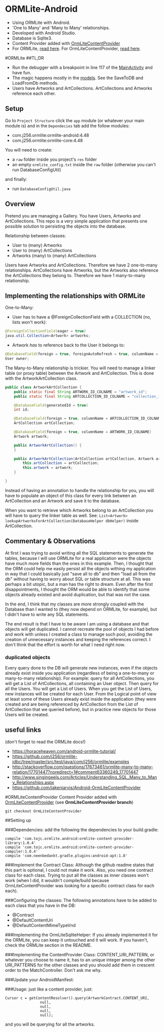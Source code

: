 # ORMLite-Android
- Using ORMLite with Android. 
- 'One to Many' and 'Many to Many' relationships. 
- Developed with Android Studio.
- Database is Sqlite3.
- Content Provider added with [OrmLiteContentProvider](https://github.com/jakenjarvis/Android-OrmLiteContentProvider)
- For ORMLite, [read here](#ol). For OrmLiteContentProvider, [read here](#cp).

#ORMLite<a name="ol"></a>
##TL;DR
- Run the debugger with a breakpoint in line 117 of the [MainActivity](https://github.com/arthurrauter/ormlite-android/blob/master/app/src/main/java/example/arthur/ormlite/MainActivity.java) and have fun.
- The magic happens mostly in the [models](https://github.com/arthurrauter/ormlite-android/tree/master/app/src/main/java/example/arthur/ormlite/models). See the SaveToDB and LoadFromDb methods.
- Users have Artworks and ArtCollections. ArtCollections and Artworks reference each other.

## Setup
Go to `Project Structure` click the `app` module (or whatever your main module is) and in the `Dependecies` tab add the follow modules:
- com.j256.ormlite:ormlite-android:4.48
- com.j256.ormlite:ormlite-core:4.48

You will need to create:
- a `raw` folder inside you project's `res` folder
- an empty `ormlite_config.txt` inside the `raw` folder
(otherwise you can't run DatabaseConfigUtil)

and finally:
- run `DatabaseConfigUtil.java`

## Overview
Pretend you are managing a Gallery. You have Users, Artworks and ArtCollections. This repo is a very simple application that presents one possible solution to persisting the objects into the database. 

Relationship between classes:

- User to (many) Artworks
- User to (many) ArtCollections
- Artworks (many) to (many) ArtCollections

Users have Artworks and ArtCollections. Therefore we have 2 one-to-many relationships. ArtCollections have Artworks, but the Artworks also reference the ArtCollections they belong to. Therefore we have 1 many-to-many relationship.

## Implementing the relationships with ORMLite
One-to-Many:
- User has to have a @ForeignCollectionField with a COLLECTION (no, lists won't work):
```java
@ForeignCollectionField(eager = true)
java.util.Collection<Artwork> artworks;
```
- Artwork *has* to reference back to the User it belongs to:
```java
@DatabaseField(foreign = true, foreignAutoRefresh = true, columnName = "user_id")
User owner;
```

The Many-to-Many relationship is trickier. You will need to manage a linker table (or proxy table) between the Artwork and ArtCollection. This is done with the ArtworkArtCollection class.

```java
public class ArtworkArtCollection {
    public static final String ARTWORK_ID_COLNAME = "artwork_id";
    public static final String ARTCOLLECTION_ID_COLNAME = "collection_id";

    @DatabaseField(generatedId = true)
    int id;

    @DatabaseField(foreign = true, columnName = ARTCOLLECTION_ID_COLNAME)
    ArtCollection artCollection;

    @DatabaseField(foreign = true, columnName = ARTWORK_ID_COLNAME)
    Artwork artwork;

    public ArtworkArtCollection() {
    }

    public ArtworkArtCollection(ArtCollection artCollection, Artwork artwork) {
        this.artCollection = artCollection;
        this.artwork = artwork;
    }

}
```

Instead of having an annotation to handle the relationship for you, you will have to populate an object of this class for every link between an ArtCollection and an Artwork and save it to the database.

When you want to retrieve which Artworks belong to an ArtCollection you will have to query the linker table as well. See: `List<Artwork> lookupArtworksForArtCollection(DatabaseHelper dbHelper)` inside ArtCollection.

## Commentary & Observations
At first I was trying to avoid writing all the SQL statements to generate the tables, because I will use ORMLite for a real application were the objects have much more fields than the ones in this example. Then, I thought that the ORM could help me easily persist all the objects withing my application in way that I could basically just "save all to db" and then "load all from the db" without having to worry about SQL or table structure at all. This was perhaps a bit utopic, but a man has the right to dream. Even after the first disappointments, I thought the ORM would be able to identify that some objects already existed and avoid duplication, but that was not the case.

In the end, I think that my classes are more strongly coupled with the Database than I wanted to (they now depend on ORMLite, for example), but I didn't have to write any SQL statements. 

The end result is that I have to be aware I am using a database and that objects will get duplicated. I cannot recreate the pool of objects I had before and work with unless I created a class to manage such pool, avoiding the creation of unnecessary instances and keeping the references correct. I don't think that the effort is worth for what I need right now. 

### duplicated objects
Every query done to the DB will generate new instances, even if the objects already exist inside you application (regardless of being a one-to-many or many-to-many relationship). For example: query for all ArtCollections, you will get a List of ArtCollections, all containing an User object. Then query for all the Users. You will get a List of Users. When you get the List of Users, new instances will be created for each User. From the Logical point of view at least some of these Users already exist inside the application (they were created and are being referenced by ArtCollection from the List of ArtCollection that we queried before), but in practice new objects for those Users will be created.

## useful links
(don't forget to read the ORMLite docs!)
- https://horaceheaven.com/android-ormlite-tutorial/ 
- https://github.com/j256/ormlite-jdbc/tree/master/src/test/java/com/j256/ormlite/examples 
- http://stackoverflow.com/questions/17673461/ormlite-many-to-many-relation/17701447?noredirect=1#comment63360249_17701447
- http://www.singingeels.com/Articles/Understanding_SQL_Many_to_Many_Relationships.aspx
- https://github.com/jakenjarvis/Android-OrmLiteContentProvider

#ORMLiteContentProvider<a name="cp"></a>
Content Provider added with [OrmLiteContentProvider](https://github.com/jakenjarvis/Android-OrmLiteContentProvider) (see **OrmLiteContentProvider branch**)
```
git checkout OrmLiteContentProvider
```

##Setting up

###Dependencies:
add the following the dependencies to your build.gradle:
```
compile 'com.tojc.ormlite.android:ormlite-content-provider-library:1.0.4'
compile 'com.tojc.ormlite.android:ormlite-content-provider-compiler:1.0.4'
compile 'com.neenbedankt.gradle.plugins:android-apt:1.8'
```

###Implement the Contract Class:
Although the github readme states that this part is optional, I could not make it work. Also, you need one contract class for each class. Trying to put all the classes as inner classes won't work (when I did, it wouldn't compile/build because OrmLiteContentProvider was looking for a specific contract class for each each).

###Configuring the classes:
The following annotations have to be added to each class that you have in the DB:
- @Contract
- @DefaultContentUri
- @DefaultContentMimeTypeVnd

###Implementing the OrmLiteSqliteHelper:
If you already implemented it for the ORMLite, you can keep it untouched and it will work. If you haven't, check the ORMLite section in the README.

###Implementing the ContentProvider Class:
CONTENT_URI_PATTERN, or whatever you choose to name it, has to an unique integer among the other URI_PATTERNS for the other classes and you should add them in crescent order to the MatchController. Don't ask me why.

###Update your AndroidManifest:
        <provider
            android:authorities="example.arthur.ormlite"
            android:name=".provider.MagicProvider" />

###Usage:
just like a content provider, just:
```
Cursor c = getContentResolver().query(ArtworkContract.CONTENT_URI,
                null,
                null,
                null,
                null);
```
and you will be querying for all the artworks.








